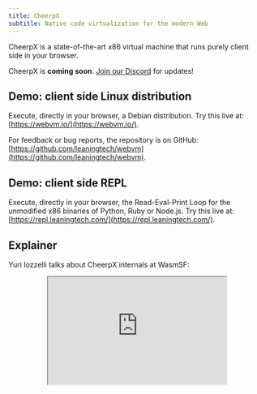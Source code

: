 ```yaml
---
title: CheerpX
subtitle: Native code virtualization for the modern Web
---
```


CheerpX is a state-of-the-art x86 virtual machine that runs purely client side in your browser.

CheerpX is **coming soon**. [Join our Discord](https://discord.gg/qBMHpK9Kqv) for updates!

## Demo: client side Linux distribution

Execute, directly in your browser, a Debian distribution.
Try this live at: [https://webvm.io/](https://webvm.io/).

For feedback or bug reports, the repository is on GitHub: [https://github.com/leaningtech/webvm](https://github.com/leaningtech/webvm).

## Demo: client side REPL

Execute, directly in your browser, the Read-Eval-Print Loop for the unmodified x86 binaries of Python, Ruby or Node.js.
Try this live at: [https://repl.leaningtech.com/](https://repl.leaningtech.com/).

## Explainer

Yuri Iozzelli talks about CheerpX internals at WasmSF:

<div style="width:100%; display: flex; place-content:center;">
<div style="width:70%; max-width:700px; position:relative;">
<div style="padding-top: 60%">
<iframe width="100%" height="100%" style="position:absolute; top:0; right:0; left:0; bottom:0;"
src="https://www.youtube.com/embed/7JUs4c99-mo">
</iframe>
</div>
</div>
</div>
